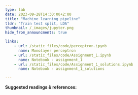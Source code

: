 ```yaml
---
type: lab
date: 2023-09-28T14:30:00+2:00
title: "Machine learning pipeline"
tldr: "Train test split, LDA"
thumbnail: /_images/jupyter.png
hide_from_announcments: true

links: 
    - url: /static_files/code/perceptron.ipynb
      name: Monolayer perceptron
    - url: /static_files/code/Assignment_1.ipynb
      name: Notebook - assignment_1
    - url: /static_files/code/Assignment_1_solutions.ipynb
      name: Notebook - assignment_1_solutions

---
```

**Suggested readings & references:**
